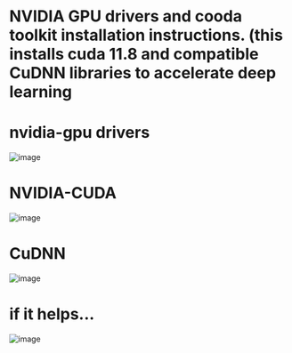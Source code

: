# NVIDIA GPU drivers and cooda toolkit installation instructions. (this installs cuda 11.8 and compatible CuDNN libraries to accelerate deep learning

# nvidia-gpu drivers

![image](https://github.com/ajeetkverma/nvidia-cuda11.8_cudnn/assets/33716142/8d357dc6-fb9a-4da8-ac1a-f73212472122)


# NVIDIA-CUDA

![image](https://github.com/ajeetkverma/nvidia-cuda11.8_cudnn/assets/33716142/da26bd55-9c53-450c-aebb-b2108e31a692)

# CuDNN

![image](https://github.com/ajeetkverma/nvidia-cuda11.8_cudnn/assets/33716142/d3d129d0-c20d-414e-901f-8b54b5466011)

# if it helps...

![image](https://github.com/ajeetkverma/nvidia-cuda11.8_cudnn/assets/33716142/8d69daf4-145d-4dae-b75c-42ed55d24be8)
